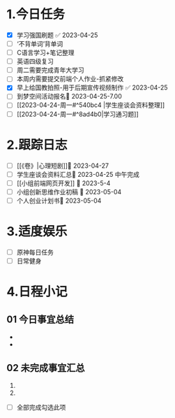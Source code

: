 # 1.今日任务

- [x] 学习强国刷题 ✅ 2023-04-25
- [ ] ‘不背单词’背单词
- [ ] C语言学习+笔记整理 
- [ ] 英语四级复习
- [ ] 周二需要完成青年大学习
- [ ] 本周内需要提交前端个人作业-抓紧修改
- [x] 早上给国教拍照-用于后期宣传视频制作 ✅ 2023-04-25
- [ ] 到梦空间活动报名📅 2023-04-25-7.00
- [ ] [[2023-04-24-周一#^540bc4 |学生座谈会资料整理]]
- [ ] [[2023-04-24-周一#^8ad4b0|学习通习题]]

# 2.跟踪日志

- [ ] [[《卷》|心理短剧]]📅 2023-04-27 
- [ ] 学生座谈会资料汇总📅 2023-04-25 中午完成
- [ ] [[小组前端网页开发]] 📅 2023-5-4 
- [ ] 小组创新思维作业初稿 📅 2023-05-04
- [ ] 个人创业计划书📅 2023-05-04

# 3.适度娱乐

- [ ] 原神每日任务
- [ ] 日常健身

# 4.日程小记

## 01 今日事宜总结

- 
- 

## 02 未完成事宜汇总

1. 
2. 

- [ ] 全部完成勾选此项



